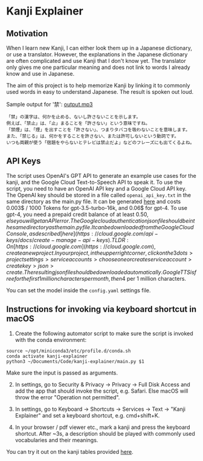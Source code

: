 # Kanji Explainer

## Motivation

When I learn new Kanji, I can either look them up in a Japanese dictionary, or use a translator.
However, the explanations in the Japanese dictionary are often complicated and use Kanji that I don't know yet.
The translator only gives me one particular meaning and does not link to words I already know and use in Japanese.

The aim of this project is to help memorize Kanji by linking it to commonly used words in easy to understand Japanese.
The result is spoken out loud.

Sample output for '禁': [output.mp3](https://github.com/kaieberl/kanji-explainer/assets/84288341/91235cf6-1bb4-417e-af0c-bd95a8fb2658)
```
「禁」の漢字は、何かを止める、ないし許さないことを示します。
例えば、「禁止」は、「止」まることを「許さない」という意味ですね。
「禁煙」は、「煙」を出すことを「許さない」、つまりタバコを吸わないことを意味します。
また、「禁じる」は、何かをすることを許さない、または許可しないという動詞です。
いつも両親が使う「宿題をやらないとテレビは禁止だよ」などのフレーズにも出てくるよね。
```

## API Keys

The script uses OpenAI's GPT API to generate an example use cases for the kanji, and the Google Cloud Text-to-Speech API to speak it.
To use the script, you need to have an OpenAI API key and a Google Cloud API key.
The OpenAI key should be stored in a file called `openai_api_key.txt` in the same directory as the main.py file.
It can be generated [here](https://platform.openai.com/account/api-keys) and costs 0.003$ / 1000 Tokens for gpt-3.5-turbo-16k, and 0.06$ for gpt-4.
To use gpt-4, you need a prepaid credit balance of at least 0.50$, else you will get an API error.
The Google cloud authentication json file should be in the same directory as the main.py file. It can be downloaded from the Google Cloud Console, as described [here](https://cloud.google.com/api-keys/docs/create-manage-api-keys).
TLDR: On [https://cloud.google.com](https://cloud.google.com), create a new project. In your project, in the upper right corner, click on the 3 dots > project settings > service accounts > choose one or create service account > create key > json > create.
The resulting json file should be downloaded automatically.
Google TTS is free for the first 1 million characters per month, then 4$ per 1 million characters.

You can set the model inside the `config.yaml` settings file.

## Instructions for invoking via keyboard shortcut in macOS

1. Create the following automator script to make sure the script is invoked with the conda environment:
```
source ~/opt/miniconda3/etc/profile.d/conda.sh
conda activate kanji-explainer
python3 ~/Documents/Code/kanji-explainer/main.py $1
```
Make sure the input is passed as arguments.

2. In settings, go to Security & Privacy -> Privacy -> Full Disk Access and add the app that should invoke the script, e.g. Safari. 
Else macOS will throw the error "Operation not permitted".

3. In settings, go to Keyboard -> Shortcuts -> Services -> Text -> "Kanji Explainer" and set a keyboard shortcut, e.g. cmd+shift+K.

4. In your browser / pdf viewer etc., mark a kanji and press the keyboard shortcut. After ~3s, a description should be played with commonly used vocabularies and their meanings.

You can try it out on the kanji tables provided [here](https://xn--fdk3a7ctb5192box5b.com/es/4nen_jp_kanji_hyo_002.html).
